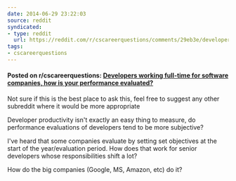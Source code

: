 ```yaml
---
date: 2014-06-29 23:22:03
source: reddit
syndicated:
- type: reddit
  url: https://reddit.com/r/cscareerquestions/comments/29eb3e/developers_working_fulltime_for_software/
tags:
- cscareerquestions
---
```


#### Posted on r/cscareerquestions: [Developers working full-time for software companies, how is your performance evaluated?](https://reddit.com/r/cscareerquestions/comments/29eb3e/developers_working_fulltime_for_software/)

Not sure if this is the best place to ask this, feel free to suggest any other subreddit where it would be more appropriate

Developer productivity isn't exactly an easy thing to measure, do performance evaluations of developers tend to be more subjective?

I've heard that some companies evaluate by setting set objectives at the start of the year/evaluation period. How does that work for senior developers whose responsibilities shift a lot? 

How do the big companies (Google, MS, Amazon, etc) do it?